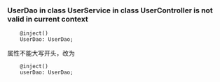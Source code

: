 ### UserDao in class UserService in class UserController is not valid in current context

```
    @inject()
    UserDao: UserDao;
```

属性不能大写开头，改为

```
    @inject()
    userDao: UserDao;
```
